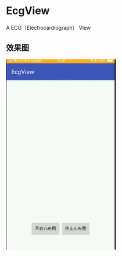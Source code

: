 # EcgView
A ECG（Electrocardiograph） View

## 效果图

<div>
<img src="https://raw.githubusercontent.com/JsonChao/EcgView/master/screenshot/Ecg.gif">
</div>

